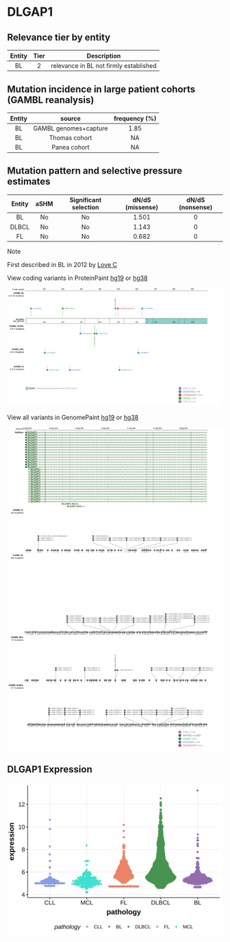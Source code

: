 # DLGAP1

## Relevance tier by entity

|Entity|Tier|Description                           |
|:------:|:----:|--------------------------------------|
|BL    |2   |relevance in BL not firmly established|

## Mutation incidence in large patient cohorts (GAMBL reanalysis)

|Entity|source               |frequency (%)|
|:------:|:---------------------:|:-------------:|
|BL    |GAMBL genomes+capture|1.85         |
|BL    |Thomas cohort        |  NA         |
|BL    |Panea cohort         |  NA         |

## Mutation pattern and selective pressure estimates

|Entity|aSHM|Significant selection|dN/dS (missense)|dN/dS (nonsense)|
|:------:|:----:|:---------------------:|:----------------:|:----------------:|
|BL    |No  |No                   |1.501           |0               |
|DLBCL |No  |No                   |1.143           |0               |
|FL    |No  |No                   |0.682           |0               |


> [!NOTE]
> First described in BL in 2012 by [Love C](https://pubmed.ncbi.nlm.nih.gov/23143597)


View coding variants in ProteinPaint [hg19](https://morinlab.github.io/LLMPP/GAMBL/DLGAP1_protein.html)  or [hg38](https://morinlab.github.io/LLMPP/GAMBL/DLGAP1_protein_hg38.html)

![image](images/proteinpaint/DLGAP1_NM_004746.svg)

View all variants in GenomePaint [hg19](https://morinlab.github.io/LLMPP/GAMBL/DLGAP1.html)  or [hg38](https://morinlab.github.io/LLMPP/GAMBL/DLGAP1_hg38.html)

![image](images/proteinpaint/DLGAP1.svg)
## DLGAP1 Expression
![image](images/gene_expression/DLGAP1_by_pathology.svg)
